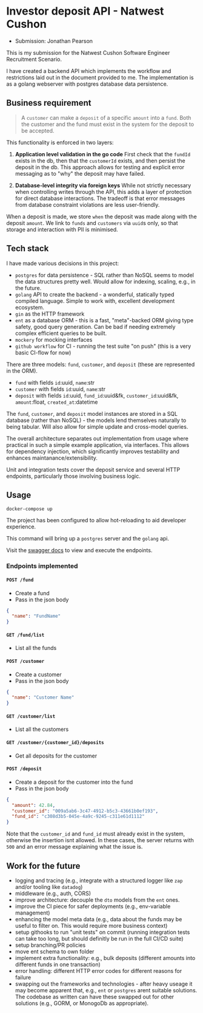 # Investor deposit API - Natwest Cushon

- Submission: Jonathan Pearson

This is my submission for the Natwest Cushon Software Engineer Recruitment Scenario.

I have created a backend API which implements the workflow and restrictions laid out in the document provided to me. The implementation is as a golang webserver with postgres database data persistence.

## Business requirement

> A `customer` can make a `deposit` of a specific `amount` into a `fund`. Both the customer and the fund must exist in the system for the deposit to be accepted.

This functionality is enforced in two layers:

1. **Application level validation in the go code** First check that the `fundId` exists in the db, then that the `customerId` exists, and then persist the deposit in the db. This approach allows for testing and explicit error messaging as to "why" the deposit may have failed.

2. **Database-level integrity via foreign keys** While not strictly necessary when controlling writes through the API, this adds a layer of protection for direct database interactions. The tradeoff is that error messages from database constraint violations are less user-friendly.

When a deposit is made, we store `when` the deposit was made along with the deposit `amount`. We link to `funds` and `customers` via `uuid`s only, so that storage and interaction with PII is minimised.

## Tech stack

I have made various decisions in this project:

- `postgres` for data persistence - SQL rather than NoSQL seems to model the data structures pretty well. Would allow for indexing, scaling, e.g., in the future.
- `golang` API to create the backend - a wonderful, statically typed compiled language. Simple to work with, excellent development ecosystem.
- `gin` as the HTTP framework
- `ent` as a database ORM - this is a fast, "meta"-backed ORM giving type safety, good query generation. Can be bad if needing extremely complex efficient queries to be built.
- `mockery` for mocking interfaces
- `github workflow` for CI - running the test suite "on push" (this is a very basic CI-flow for now)

There are three models: `fund`, `customer`, and `deposit` (these are represented in the ORM).

- `fund` with fields `id`:uuid, `name`:str
- `customer` with fields `id`:uuid, `name`:str
- `deposit` with fields `id`:uuid, `fund_id`:uuid&fk, `customer_id`:uuid&fk, `amount`:float, `created_at`:datetime

The `fund`, `customer`, and `deposit` model instances are stored in a SQL database (rather than NoSQL) - the models lend themselves naturally to being tabular. Will also allow for simple update and cross-model queries.

The overall architecture separates out implementation from usage where practical in such a simple example application, via interfaces. This allows for dependency injection, which significantly improves testability and enhances maintanance/extensibility.

Unit and integration tests cover the deposit service and several HTTP endpoints, particularly those involving business logic.

## Usage

```
docker-compose up
```

The project has been configured to allow hot-reloading to aid developer experience.

This command will bring up a `postgres` server and the `golang` api.

Visit the [swagger docs](http://localhost:8080/swagger/index.html) to view and execute the endpoints.

### Endpoints implemented

#### `POST /fund`

- Create a fund
- Pass in the json body

```json
{
  "name": "FundName"
}
```

#### `GET /fund/list`

- List all the funds

#### `POST /customer`

- Create a customer
- Pass in the json body

```json
{
  "name": "Customer Name"
}
```

#### `GET /customer/list`

- List all the customers

#### `GET /customer/{customer_id}/deposits`

- Get all deposits for the customer

#### `POST /deposit`

- Create a deposit for the customer into the fund
- Pass in the json body

```json
{
  "amount": 42.84,
  "customer_id": "009a5ab6-3c47-4912-b5c3-43661b0ef193",
  "fund_id": "c308d3b5-045e-4a9c-9245-c311e61d1112"
}
```

Note that the `customer_id` and `fund_id` must already exist in the system, otherwise the insertion isnt allowed. In these cases, the server returns with `500` and an error message explaining what the issue is.

## Work for the future

- logging and tracing (e.g., integrate with a structured logger like `zap` and/or tooling like `datadog`)
- middleware (e.g., auth, CORS)
- improve architecture: decouple the `dto` models from the `ent` ones.
- improve the CI piece for safer deployments (e.g., env-variable management)
- enhancing the model meta data (e.g., data about the funds may be useful to filter on. This would require more business context)
- setup githooks to run "unit tests" on commit (running integration tests can take too long, but should definitly be run in the full CI/CD suite)
- setup branching/PR policies
- move ent schema to own folder
- implement extra functionality: e.g., bulk deposits (different amounts into different funds in one transaction)
- error handling: different HTTP error codes for different reasons for failure
- swapping out the frameworks and technologies - after heavy useage it may become apparent that, e.g., `ent` or `postgres` arent suitable solutions. The codebase as written can have these swapped out for other solutions (e.g., GORM, or MonogoDb as appropriate).
